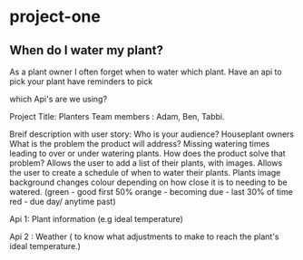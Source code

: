 # project-one
## When do I water my plant?


As a plant owner I often forget when to water which plant. 
Have an api to pick your plant
have reminders to pick 


which Api's are we using? 


Project Title:  Planters 
Team members :   Adam, Ben, Tabbi. 

Breif description with user story: 
    Who is your audience?   Houseplant owners 
    What is the problem the product will address?   Missing watering times leading to over or under watering plants. 
    How does the product solve that problem?   Allows the user to add a list of their plants, with images.  Allows the user to create a schedule of when to water their plants.  Plants image background changes colour depending on how close it is to needing to be watered. (green - good first 50%      orange - becoming due - last 30% of time    red - due day/ anytime past) 


Api 1:   Plant information  (e.g ideal temperature) 

Api 2 :   Weather ( to know what adjustments to make to reach the plant's ideal temperature.)
